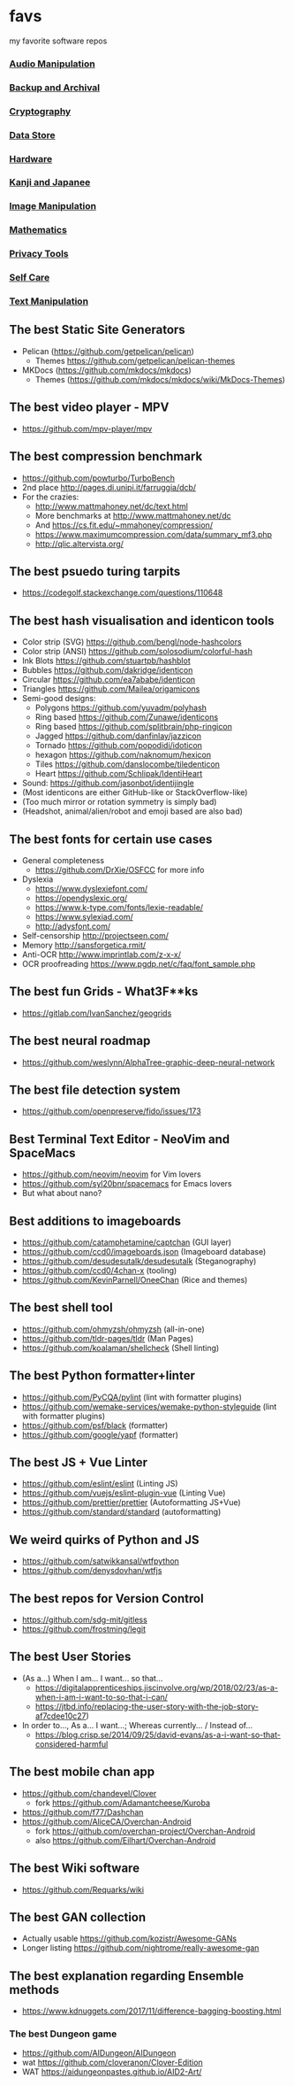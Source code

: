 # favs
my favorite software repos

### [Audio Manipulation](audio.md)
### [Backup and Archival](backup.md)
### [Cryptography](crypto.md)
### [Data Store](data.md)
### [Hardware](hardware.md)
### [Kanji and Japanee](kanji.md)
### [Image Manipulation](image.md)
### [Mathematics](math.md)
### [Privacy Tools](privacy.md)
### [Self Care](self-care.md)
### [Text Manipulation](text.md)

## The best Static Site Generators
- Pelican (https://github.com/getpelican/pelican)
  - Themes https://github.com/getpelican/pelican-themes
- MKDocs (https://github.com/mkdocs/mkdocs)
  - Themes (https://github.com/mkdocs/mkdocs/wiki/MkDocs-Themes)

## The best video player - MPV
- https://github.com/mpv-player/mpv

## The best compression benchmark
- https://github.com/powturbo/TurboBench
- 2nd place http://pages.di.unipi.it/farruggia/dcb/
- For the crazies:
  - http://www.mattmahoney.net/dc/text.html
  - More benchmarks at http://www.mattmahoney.net/dc
  - And https://cs.fit.edu/~mmahoney/compression/
  - https://www.maximumcompression.com/data/summary_mf3.php
  - http://qlic.altervista.org/

## The best psuedo turing tarpits
-  https://codegolf.stackexchange.com/questions/110648

## The best hash visualisation and identicon tools
- Color strip (SVG) https://github.com/bengl/node-hashcolors
- Color strip (ANSI) https://github.com/solosodium/colorful-hash
- Ink Blots https://github.com/stuartpb/hashblot
- Bubbles https://github.com/dakridge/identicon
- Circular https://github.com/ea7ababe/identicon 
- Triangles https://github.com/Mailea/origamicons
- Semi-good designs:
    - Polygons https://github.com/yuvadm/polyhash
    - Ring based https://github.com/Zunawe/identicons
    - Ring based https://github.com/splitbrain/php-ringicon
    - Jagged https://github.com/danfinlay/jazzicon
    - Tornado https://github.com/popodidi/idoticon
    - hexagon https://github.com/naknomum/hexicon
    - Tiles https://github.com/danslocombe/tiledenticon
    - Heart https://github.com/Schlipak/IdentiHeart
- Sound: https://github.com/jasonbot/identijingle
- (Most identicons are either GitHub-like or StackOverflow-like)
- (Too much mirror or rotation symmetry is simply bad)
- (Headshot, animal/alien/robot and emoji based are also bad)

## The best fonts for certain use cases
- General completeness
    - https://github.com/DrXie/OSFCC for more info
- Dyslexia
  - https://www.dyslexiefont.com/
  - https://opendyslexic.org/
  - https://www.k-type.com/fonts/lexie-readable/
  - https://www.sylexiad.com/
  - http://adysfont.com/
- Self-censorship http://projectseen.com/
- Memory http://sansforgetica.rmit/
- Anti-OCR http://www.imprintlab.com/z-x-x/
- OCR proofreading https://www.pgdp.net/c/faq/font_sample.php

## The best fun Grids - What3F**ks
- https://gitlab.com/IvanSanchez/geogrids

## The best neural roadmap
- https://github.com/weslynn/AlphaTree-graphic-deep-neural-network

## The best file detection system
- https://github.com/openpreserve/fido/issues/173

## Best Terminal Text Editor - NeoVim and SpaceMacs
- https://github.com/neovim/neovim for Vim lovers
- https://github.com/syl20bnr/spacemacs for Emacs lovers
- But what about nano?

## Best additions to imageboards
- https://github.com/catamphetamine/captchan (GUI layer)
- https://github.com/ccd0/imageboards.json (Imageboard database)
- https://github.com/desudesutalk/desudesutalk (Steganography)
- https://github.com/ccd0/4chan-x (tooling)
- https://github.com/KevinParnell/OneeChan (Rice and themes)

## The best shell tool
- https://github.com/ohmyzsh/ohmyzsh (all-in-one)
- https://github.com/tldr-pages/tldr (Man Pages)
- https://github.com/koalaman/shellcheck (Shell linting)

## The best Python formatter+linter
- https://github.com/PyCQA/pylint (lint with formatter plugins)
- https://github.com/wemake-services/wemake-python-styleguide (lint with formatter plugins)
- https://github.com/psf/black (formatter)
- https://github.com/google/yapf (formatter)

## The best JS + Vue Linter
- https://github.com/eslint/eslint (Linting JS)
- https://github.com/vuejs/eslint-plugin-vue (Linting Vue)
- https://github.com/prettier/prettier (Autoformatting JS+Vue)
- https://github.com/standard/standard (autoformatting)

## We weird quirks of Python and JS
- https://github.com/satwikkansal/wtfpython
- https://github.com/denysdovhan/wtfjs

## The best repos for Version Control
- https://github.com/sdg-mit/gitless
- https://github.com/frostming/legit

## The best User Stories
- (As a...) When I am... I want... so that...
  - https://digitalapprenticeships.jiscinvolve.org/wp/2018/02/23/as-a-when-i-am-i-want-to-so-that-i-can/
  - https://jtbd.info/replacing-the-user-story-with-the-job-story-af7cdee10c27)
- In order to..., As a... I want...; Whereas currently... / Instead of...
  - https://blog.crisp.se/2014/09/25/david-evans/as-a-i-want-so-that-considered-harmful

## The best mobile chan app
- https://github.com/chandevel/Clover
  - fork https://github.com/Adamantcheese/Kuroba
- https://github.com/f77/Dashchan
- https://github.com/AliceCA/Overchan-Android
  - fork https://github.com/overchan-project/Overchan-Android
  - also https://github.com/Eilhart/Overchan-Android

## The best Wiki software
- https://github.com/Requarks/wiki

## The best GAN collection
- Actually usable https://github.com/kozistr/Awesome-GANs
- Longer listing https://github.com/nightrome/really-awesome-gan

## The best explanation regarding Ensemble methods
- https://www.kdnuggets.com/2017/11/difference-bagging-boosting.html

### The best Dungeon game
- https://github.com/AIDungeon/AIDungeon
- wat https://github.com/cloveranon/Clover-Edition
- WAT https://aidungeonpastes.github.io/AID2-Art/

